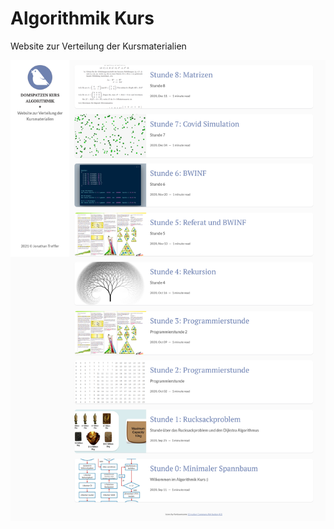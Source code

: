 # Algorithmik Kurs

Website zur Verteilung der Kursmaterialien

<img src="https://raw.githubusercontent.com/algorithmik-kurs/algorithmik-kurs.github.io/screenshot/screenshot.png">
